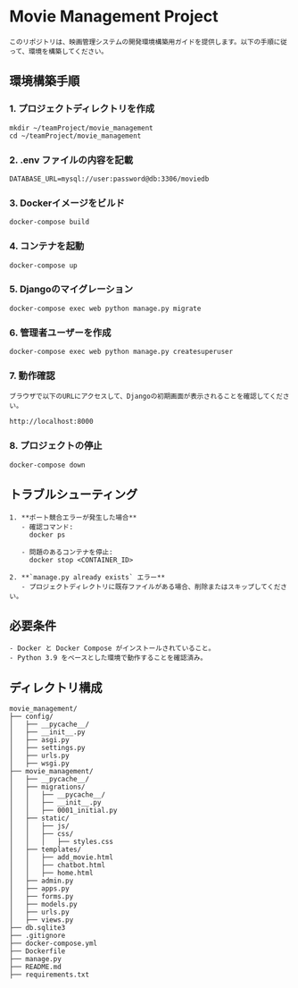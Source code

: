 # Movie Management Project

```
このリポジトリは、映画管理システムの開発環境構築用ガイドを提供します。以下の手順に従って、環境を構築してください。
```

## **環境構築手順**

### **1. プロジェクトディレクトリを作成**

```
mkdir ~/teamProject/movie_management
cd ~/teamProject/movie_management
```


### **2. .env ファイルの内容を記載**

```
DATABASE_URL=mysql://user:password@db:3306/moviedb
```


### **3. Dockerイメージをビルド**

```
docker-compose build
```


### **4. コンテナを起動**

```
docker-compose up
```


### **5. Djangoのマイグレーション**

```
docker-compose exec web python manage.py migrate
```



### **6. 管理者ユーザーを作成**

```
docker-compose exec web python manage.py createsuperuser
```



### **7. 動作確認**

```
ブラウザで以下のURLにアクセスして、Djangoの初期画面が表示されることを確認してください。

http://localhost:8000
```



### **8. プロジェクトの停止**

```
docker-compose down
```



## **トラブルシューティング**

```
1. **ポート競合エラーが発生した場合**
   - 確認コマンド:
     docker ps

   - 問題のあるコンテナを停止:
     docker stop <CONTAINER_ID>

2. **`manage.py already exists` エラー**
   - プロジェクトディレクトリに既存ファイルがある場合、削除またはスキップしてください。
```



## **必要条件**

```
- Docker と Docker Compose がインストールされていること。
- Python 3.9 をベースとした環境で動作することを確認済み。
```

## ディレクトリ構成

```
movie_management/
├── config/
│   ├── __pycache__/
│   ├── __init__.py
│   ├── asgi.py
│   ├── settings.py
│   ├── urls.py
│   ├── wsgi.py
├── movie_management/
│   ├── __pycache__/
│   ├── migrations/
│   │   ├── __pycache__/
│   │   ├── __init__.py
│   │   ├── 0001_initial.py
│   ├── static/
│   │   ├── js/
│   │   ├── css/
│   │   │   ├── styles.css
│   ├── templates/
│   │   ├── add_movie.html
│   │   ├── chatbot.html
│   │   ├── home.html
│   ├── admin.py
│   ├── apps.py
│   ├── forms.py
│   ├── models.py
│   ├── urls.py
│   ├── views.py
├── db.sqlite3
├── .gitignore
├── docker-compose.yml
├── Dockerfile
├── manage.py
├── README.md
├── requirements.txt
```
